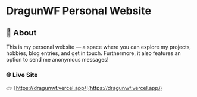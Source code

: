 # DragunWF Personal Website

## 📖 About

This is my personal website — a space where you can explore my projects, hobbies, blog entries, and get in touch. Furthermore, it also features an option to send me anonymous messages!

### 🌐 Live Site

👉 [https://dragunwf.vercel.app/](https://dragunwf.vercel.app/)
